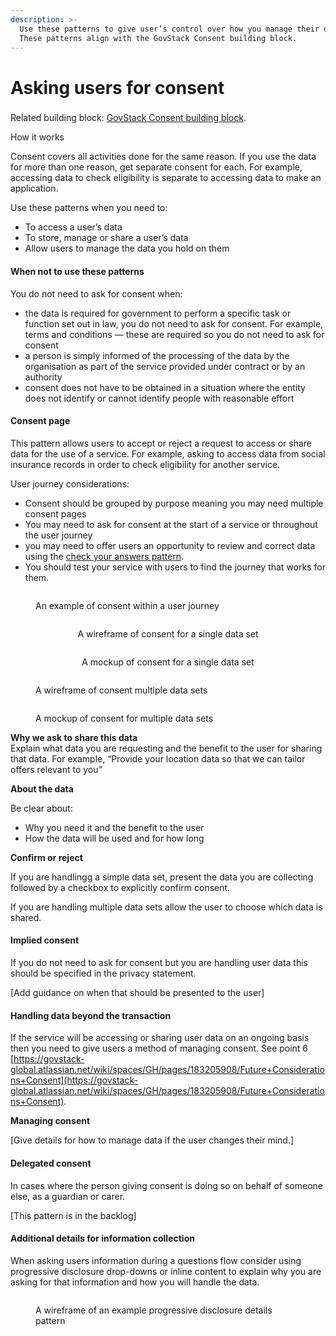 ```yaml
---
description: >-
  Use these patterns to give user’s control over how you manage their data.
  These patterns align with the GovStack Consent building block.
---
```


# Asking users for consent

###

###

Related building block: [GovStack Consent building block](http://localhost:5000/o/pxmRWOPoaU8fUAbbcrus/s/MhCVws4MKdm6FWXf006q/).

How it works

Consent covers all activities done for the same reason. If you use the data for more than one reason, get separate consent for each. For example, accessing data to check eligibility is separate to accessing data to make an application.

Use these patterns when you need to:

* To access a user’s data
* To store, manage or share a user’s data
* Allow users to manage the data you hold on them

#### When not to use these patterns

You do not need to ask for consent when:

* the data is required for government to perform a specific task or function set out in law, you do not need to ask for consent. For example, terms and conditions — these are required so you do not need to ask for consent
* a person is simply informed of the processing of the data by the organisation as part of the service provided under contract or by an authority
* consent does not have to be obtained in a situation where the entity does not identify or cannot identify people with reasonable effort

#### Consent page

This pattern allows users to accept or reject a request to access or share data for the use of a service. For example, asking to access data from social insurance records in order to check eligibility for another service.

User journey considerations:

* Consent should be grouped by purpose meaning you may need multiple consent pages&#x20;
* You may need to ask for consent at the start of a service or throughout the user journey
* you may need to offer users an opportunity to review and correct data using the [check your answers pattern](http://localhost:5000/o/pxmRWOPoaU8fUAbbcrus/s/zdXe8NbIMZIv5sydPBf6/).
* You should test your service with users to find the journey that works for them.

<figure><img src="../../.gitbook/assets/Example consent flow (2).png" alt=""><figcaption><p>An example of consent within a user journey</p></figcaption></figure>

<div align="center" data-full-width="false">

<figure><img src="../../.gitbook/assets/Consent for a single data set.png" alt=""><figcaption><p>A wireframe of consent for a single data set</p></figcaption></figure>

 

<figure><img src="../../.gitbook/assets/Consent for a single data set mockups.png" alt=""><figcaption><p>A mockup of consent for a single data set</p></figcaption></figure>

</div>

<div>

<figure><img src="../../.gitbook/assets/Consent for multiple data sets.png" alt=""><figcaption><p>A wireframe of consent multiple data sets</p></figcaption></figure>

 

<figure><img src="../../.gitbook/assets/Consent for multiple data set mockups.png" alt=""><figcaption><p>A mockup of consent for multiple  data sets</p></figcaption></figure>

</div>

**Why we ask to share this data**\
Explain what data you are requesting and the benefit to the user for sharing that data. For example, “Provide your location data so that we can tailor offers relevant to you”

**About the data**

Be clear about:

* Why you need it and the benefit to the user
* How the data will be used and for how long

**Confirm or reject**

If you are handlingg a simple data set, present the data you are collecting followed by a checkbox to explicitly confirm consent.

If you are handling multiple data sets allow the user to choose which data is shared.

#### Implied consent

If you do not need to ask for consent but you are handling user data this should be specified in the privacy statement.

\[Add guidance on when that should be presented to the user]

#### Handling data beyond the transaction

If the service will be accessing or sharing user data on an ongoing basis then you need to give users a method of managing consent. See point 6 [https://govstack-global.atlassian.net/wiki/spaces/GH/pages/183205908/Future+Considerations+Consent](https://govstack-global.atlassian.net/wiki/spaces/GH/pages/183205908/Future+Considerations+Consent).

**Managing consent**

\[Give details for how to manage data if the user changes their mind.]

#### Delegated consent

In cases where the person giving consent is doing so on behalf of someone else, as a guardian or carer.

\[This pattern is in the backlog]

#### Additional details for information collection

When asking users information during a questions flow consider using progressive disclosure drop-downs or inline content to explain why you are asking for that information and how you will handle the data.

<figure><img src="../../.gitbook/assets/Details for information (1).png" alt=""><figcaption><p>A wireframe of an example progressive disclosure details pattern</p></figcaption></figure>

###
